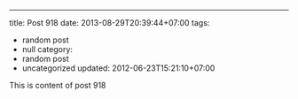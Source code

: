 ---
title: Post 918
date: 2013-08-29T20:39:44+07:00
tags:
  - random post
  - null
category:
  - random post
  - uncategorized
updated: 2012-06-23T15:21:10+07:00

This is content of post 918